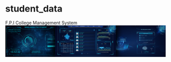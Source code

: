 # student_data
F.P.I College Management System
<img alt="Night Coding" src="https://github.com/mejbauddin/student_data/blob/58b9b5a464f9468ac902d147ff76e3036d5c938d/index.jpg?raw=true" align="center"/>
